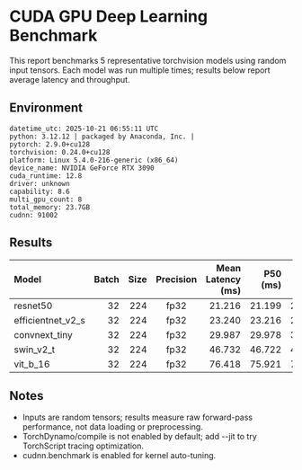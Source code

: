 # CUDA GPU Deep Learning Benchmark


This report benchmarks 5 representative torchvision models using random input tensors. Each model was run multiple times; results below report average latency and throughput.

## Environment

```
datetime_utc: 2025-10-21 06:55:11 UTC
python: 3.12.12 | packaged by Anaconda, Inc. |
pytorch: 2.9.0+cu128
torchvision: 0.24.0+cu128
platform: Linux 5.4.0-216-generic (x86_64)
device_name: NVIDIA GeForce RTX 3090
cuda_runtime: 12.8
driver: unknown
capability: 8.6
multi_gpu_count: 8
total_memory: 23.7GB
cudnn: 91002
```

## Results

| Model | Batch | Size | Precision | Mean Latency (ms) | P50 (ms) | P90 (ms) | P99 (ms) | Throughput (img/s) | Repeats | Warmup |
|:------|------:|-----:|:---------:|------------------:|---------:|---------:|---------:|-------------------:|--------:|-------:|
| resnet50 | 32 | 224 | fp32 | 21.216 | 21.199 | 21.217 | 21.445 | 1508.32 | 30 | 10 |
| efficientnet_v2_s | 32 | 224 | fp32 | 23.240 | 23.216 | 23.305 | 23.322 | 1376.92 | 30 | 10 |
| convnext_tiny | 32 | 224 | fp32 | 29.987 | 29.978 | 30.229 | 30.336 | 1067.15 | 30 | 10 |
| swin_v2_t | 32 | 224 | fp32 | 46.732 | 46.722 | 46.837 | 46.958 | 684.76 | 30 | 10 |
| vit_b_16 | 32 | 224 | fp32 | 76.418 | 75.921 | 78.218 | 79.247 | 418.75 | 30 | 10 |

## Notes

- Inputs are random tensors; results measure raw forward-pass performance, not data loading or preprocessing.
- TorchDynamo/compile is not enabled by default; add --jit to try TorchScript tracing optimization.
- cudnn.benchmark is enabled for kernel auto-tuning.